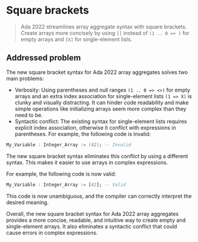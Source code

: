 # Square brackets

> Ada 2022 streamlines array aggregate syntax with square brackets. Create
> arrays more concisely by using `[]` instead of `(1 .. 0 => )` for empty arrays
> and `[X]` for single-element lists.

## Addressed problem

The new square bracket syntax for Ada 2022 array aggregates solves two main
problems:

- Verbosity: Using parentheses and null ranges `(1 .. 0 => <>)` for empty arrays
  and an extra index association for single-element lists `(1 => X)` is clunky
  and visually distracting. It can hinder code readability and make simple
  operations like initializing arrays seem more complex than they need to be.
- Syntactic conflict: The existing syntax for single-element lists requires
  explicit index association, otherwise it conflict with expressions in
  parentheses. For example, the following code is invalid:

```ada
My_Variable : Integer_Array := (42); -- Invalid
```

The new square bracket syntax eliminates this conflict by using a different
syntax. This makes it easier to use arrays in complex expressions.

For example, the following code is now valid:

```ada
My_Variable : Integer_Array := [42]; -- Valid
```

This code is now unambiguous, and the compiler can correctly interpret the
desired meaning.

Overall, the new square bracket syntax for Ada 2022 array aggregates provides a
more concise, readable, and intuitive way to create empty and single-element
arrays. It also eliminates a syntactic conflict that could cause errors in
complex expressions.
